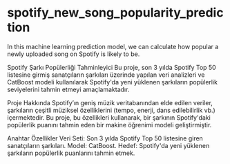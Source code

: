 # spotify_new_song_popularity_prediction
In this machine learning prediction model, we can calculate how popular a newly uploaded song on Spotify is likely to be.

Spotify Şarkı Popülerliği Tahminleyici
Bu proje, son 3 yılda Spotify Top 50 listesine girmiş sanatçıların şarkıları üzerinde yapılan veri analizleri ve CatBoost modeli kullanılarak Spotify'da yeni yüklenen şarkıların popülerlik seviyelerini tahmin etmeyi amaçlamaktadır.

Proje Hakkında
Spotify’ın geniş müzik veritabanından elde edilen veriler, şarkıların çeşitli müziksel özelliklerini (tempo, enerji, dans edilebilirlik vb.) içermektedir. Bu proje, bu özellikleri kullanarak, bir şarkının Spotify'daki popülerlik puanını tahmin eden bir makine öğrenimi modeli geliştirmiştir.

Anahtar Özellikler
Veri Seti: Son 3 yılda Spotify Top 50 listesine giren sanatçıların şarkıları.
Model: CatBoost.
Hedef: Spotify'da yeni yüklenen şarkıların popülerlik puanlarını tahmin etmek.
